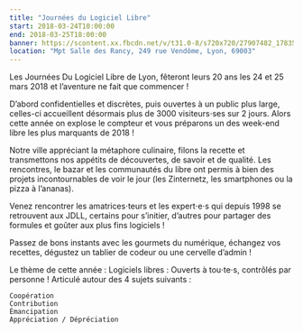 ```yaml
---
title: "Journées du Logiciel Libre"
start: 2018-03-24T10:00:00
end: 2018-03-25T18:00:00
banner: https://scontent.xx.fbcdn.net/v/t31.0-8/s720x720/27907482_1783583428610716_7085324832612989664_o.jpg?oh=92ccf27230d48eb17902e3581119142b&oe=5B0DF74C
location: "Mpt Salle des Rancy, 249 rue Vendôme, Lyon, 69003"
---
```

 Les Journées Du Logiciel Libre de Lyon, fêteront leurs 20 ans les 24 et 25 mars 2018 et l’aventure ne fait que commencer !

D’abord confidentielles et discrètes, puis ouvertes à un public plus large, celles-ci accueillent désormais plus de 3000 visiteurs⋅ses sur 2 jours. Alors cette année on explose le compteur et vous préparons un des week-end libre les plus marquants de 2018 !

Notre ville appréciant la métaphore culinaire, filons la recette et transmettons nos appétits de découvertes, de savoir et de qualité. Les rencontres, le bazar et les communautés du libre ont permis à bien des projets incontournables de voir le jour (les Zinternetz, les smartphones ou la pizza à l’ananas).

Venez rencontrer les amatrices⋅teurs et les expert⋅e⋅s qui depuis 1998 se retrouvent aux JDLL, certains pour s’initier, d’autres pour partager des formules et goûter aux plus fins logiciels !

Passez de bons instants avec les gourmets du numérique, échangez vos recettes, dégustez un tablier de codeur ou une cervelle d’admin !

Le thème de cette année : Logiciels libres : Ouverts à tou⋅te⋅s, contrôlés par personne !
Articulé autour des 4 sujets suivants :

    Coopération
    Contribution
    Émancipation
    Appréciation / Dépréciation
